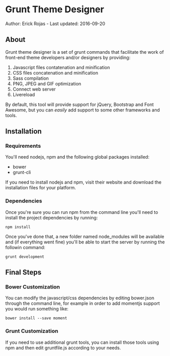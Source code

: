 # Grunt Theme Designer

Author: Erick Rojas - Last updated: 2016-09-20

## About

Grunt theme designer is a set of grunt commands that facilitate the work of front-end theme developers and/or designers by providing:

1. Javascript files contatenation and minification
2. CSS files concatenation and minification
3. Sass compilation
4. PNG, JPEG and GIF optimization
5. Connect web server
6. Livereload

By default, this tool will provide support for jQuery, Bootstrap and Font Awesome, but you can *easily* add support to some other frameworks and tools.

## Installation

### Requirements

You'll need nodejs, npm and the following global packages installed:

* bower
* grunt-cli

If you need to install nodejs and npm, visit their website and download the installation files for your platform.

### Dependencies

Once you're sure you can run npm from the command line you'll need to install the project dependencies by running:

    npm install

Once you've done that, a new folder named node_modules will be available and (if everything went fine) you'll be able to start the server by running the followin command:

	grunt development


## Final Steps

### Bower Customization

You can modify the javascript/css dependencies by editing bower.json through the command line, for example in order to add momentjs support you would run something like:

	bower install --save moment

### Grunt Customization

If you need to use additional grunt tools, you can install those tools using npm and then edit gruntfile.js according to your needs.